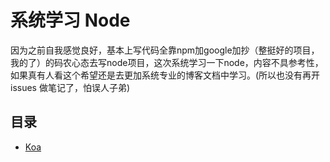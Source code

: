 # 系统学习 Node
因为之前自我感觉良好，基本上写代码全靠npm加google加抄（整挺好的项目，我的了）的码农心态去写node项目，这次系统学习一下node，内容不具参考性，如果真有人看这个希望还是去更加系统专业的博客文档中学习。(所以也没有再开 issues 做笔记了，怕误人子弟)
## 目录
- [Koa](./koa)
